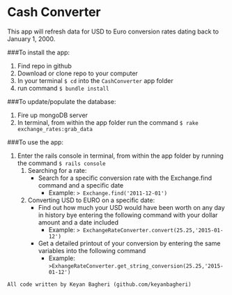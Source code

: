 # Cash Converter

This app will refresh data for USD to Euro conversion rates dating back to January 1, 2000.



###To install the app:

1. Find repo in github
2. Download or clone repo to your computer
3. In your terminal `$ cd` into the `CashConverter` app folder
4. run command `$ bundle install`



###To update/populate the database: 

1. Fire up mongoDB server
2. In terminal, from within the app folder run the command `$ rake exchange_rates:grab_data`



###To use the app:

1. Enter the rails console in terminal, from within the app folder by running the command `$ rails console`
   1. Searching for a rate:
      * Search for a specific conversion rate with the Exchange.find command and a specific date
        * Example: `> Exchange.find('2011-12-01')`
   2. Converting USD to EURO on a specific date:
      * Find out how much your USD would have been worth on any day in history bye entering the following command with your dollar amount and a date included
        * Example:  `> ExchangeRateConverter.convert(25.25,'2015-01-12')`
      * Get a detailed printout of your conversion by entering the same variables into the following command
        * Example: `>ExhangeRateConverter.get_string_conversion(25.25,'2015-01-12')`





```Copywrite: Keyan Bagheri 2017
All code written by Keyan Bagheri (github.com/keyanbagheri)
```